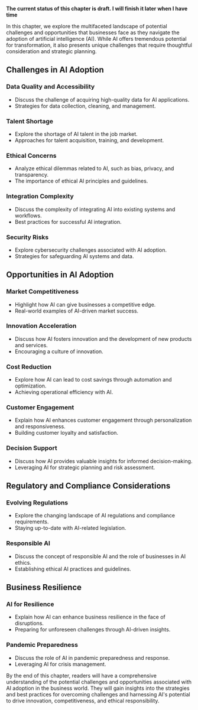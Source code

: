 **The current status of this chapter is draft. I will finish it later when I have time**

In this chapter, we explore the multifaceted landscape of potential challenges and opportunities that businesses face as they navigate the adoption of artificial intelligence (AI). While AI offers tremendous potential for transformation, it also presents unique challenges that require thoughtful consideration and strategic planning.

Challenges in AI Adoption
-------------------------

### Data Quality and Accessibility

* Discuss the challenge of acquiring high-quality data for AI applications.
* Strategies for data collection, cleaning, and management.

### Talent Shortage

* Explore the shortage of AI talent in the job market.
* Approaches for talent acquisition, training, and development.

### Ethical Concerns

* Analyze ethical dilemmas related to AI, such as bias, privacy, and transparency.
* The importance of ethical AI principles and guidelines.

### Integration Complexity

* Discuss the complexity of integrating AI into existing systems and workflows.
* Best practices for successful AI integration.

### Security Risks

* Explore cybersecurity challenges associated with AI adoption.
* Strategies for safeguarding AI systems and data.

Opportunities in AI Adoption
----------------------------

### Market Competitiveness

* Highlight how AI can give businesses a competitive edge.
* Real-world examples of AI-driven market success.

### Innovation Acceleration

* Discuss how AI fosters innovation and the development of new products and services.
* Encouraging a culture of innovation.

### Cost Reduction

* Explore how AI can lead to cost savings through automation and optimization.
* Achieving operational efficiency with AI.

### Customer Engagement

* Explain how AI enhances customer engagement through personalization and responsiveness.
* Building customer loyalty and satisfaction.

### Decision Support

* Discuss how AI provides valuable insights for informed decision-making.
* Leveraging AI for strategic planning and risk assessment.

Regulatory and Compliance Considerations
----------------------------------------

### Evolving Regulations

* Explore the changing landscape of AI regulations and compliance requirements.
* Staying up-to-date with AI-related legislation.

### Responsible AI

* Discuss the concept of responsible AI and the role of businesses in AI ethics.
* Establishing ethical AI practices and guidelines.

Business Resilience
-------------------

### AI for Resilience

* Explain how AI can enhance business resilience in the face of disruptions.
* Preparing for unforeseen challenges through AI-driven insights.

### Pandemic Preparedness

* Discuss the role of AI in pandemic preparedness and response.
* Leveraging AI for crisis management.

By the end of this chapter, readers will have a comprehensive understanding of the potential challenges and opportunities associated with AI adoption in the business world. They will gain insights into the strategies and best practices for overcoming challenges and harnessing AI's potential to drive innovation, competitiveness, and ethical responsibility.
